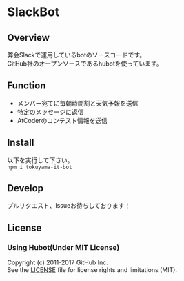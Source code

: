 # SlackBot
## Overview
弊会Slackで運用しているbotのソースコードです。<br>
GitHub社のオープンソースであるhubotを使っています。

## Function
* メンバー宛てに毎朝時間割と天気予報を送信
* 特定のメッセージに返信
* AtCoderのコンテスト情報を送信

## Install
以下を実行して下さい。<br>
`npm i tokuyama-it-bot`

## Develop
プルリクエスト、Issueお待ちしております！

## License
### Using Hubot(Under MIT License)
Copyright (c) 2011-2017 GitHub Inc.<br>
See the [LICENSE](https://github.com/hubotio/hubot/blob/master/LICENSE.md) file for license rights and limitations (MIT).
